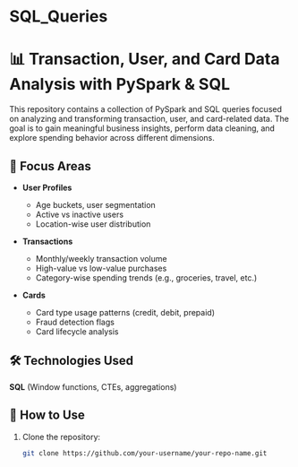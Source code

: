 # SQL_Queries

# 📊 Transaction, User, and Card Data Analysis with PySpark & SQL

This repository contains a collection of PySpark and SQL queries focused on analyzing and transforming transaction, user, and card-related data. The goal is to gain meaningful business insights, perform data cleaning, and explore spending behavior across different dimensions.

## 📌 Focus Areas

- **User Profiles**
  - Age buckets, user segmentation
  - Active vs inactive users
  - Location-wise user distribution

- **Transactions**
  - Monthly/weekly transaction volume
  - High-value vs low-value purchases
  - Category-wise spending trends (e.g., groceries, travel, etc.)

- **Cards**
  - Card type usage patterns (credit, debit, prepaid)
  - Fraud detection flags
  - Card lifecycle analysis

## 🛠 Technologies Used
**SQL** (Window functions, CTEs, aggregations)

## 🚀 How to Use

1. Clone the repository:
   ```bash
   git clone https://github.com/your-username/your-repo-name.git
